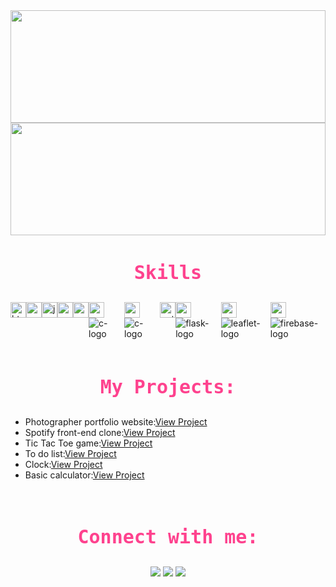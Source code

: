 <img width="100%" height="180em" src="https://github-readme-stats.vercel.app/api?username=KishorBalgi&show_icons=true&hide_border=true&&count_private=true&include_all_commits=true&theme=radical" />
</br>

<img width="100%" height="180em" src="https://github-readme-streak-stats.herokuapp.com?user=KishorBalgi&theme=radical&hide_border=true&date_format=M%20j%5B%2C%20Y%5D&dates=DDDDDD)" />
</br>
<h3 align="center" style="color: #fe428e;font-size: 30px;font-family: monospace;">Skills</h3>
<div style="display:flex;">
    <div><img width="25px" height="25px" src="https://i.ibb.co/283SnWs/html-logo-x.png" alt="html-logo-x" border="0"></div>
    <div><img width="25px" height="25px" src="https://i.ibb.co/xs3PD15/css-logo-x.png" alt="css-logo-x" border="0"></div>
    <div><img width="25px" height="25px" src="https://i.ibb.co/sy9CDxk/js-logo-x.png" alt="js-logo-x" border="0"></div>
    <div><img width="25px" height="25px" src="https://i.ibb.co/fCgY73q/react-logo.png" alt="react-logo" border="0"></div>
    <div><img width="25px" height="25px" src="https://i.ibb.co/0cWvrry/redux-logo.png" alt="redux-logo" border="0"></div>
    <div><img width="25px" height="25px" src=""/><img src="https://i.ibb.co/K5x0zpd/c-logo.png" alt="c-logo" border="0"></div>
    <div><img width="25px" height="25px" src=""/><img src="https://i.ibb.co/K5x0zpd/cpp-logo.png" alt="c-logo" border="0"></div>
    <div><img width="25px" height="25px" src="https://i.ibb.co/MRx2XtH/python-logo.png" alt="python-logo" border="0"></div>
    <div><img width="25px" height="25px" src=""/><img src="https://i.ibb.co/z6r9G2b/flask-logo.png" alt="flask-logo" border="0"></div>
    <div><img width="25px" height="25px" src=""/><img src="https://i.ibb.co/nzZxjP6/leaflet-logo.png" alt="leaflet-logo" border="0"></div>
    <div><img width="25px" height="25px" src=""/><img src="https://i.ibb.co/wK6D1Y8/firebase-logo.png" alt="firebase-logo" border="0"></div>

</div>
</br>

<h3 align="center" style="color: #fe428e;font-size: 30px;font-family: monospace;">My Projects:</h3>

- Photographer portfolio website:[View Project](https://debratnaghosh.github.io/debratnaghosh/)
- Spotify front-end clone:[View Project](https://kishorbalgi.github.io/Spotify-Front-End-Clone/)
- Tic Tac Toe game:[View Project](https://kishorbalgi.github.io/JavaScript-Tic-Tac-Toe-Game/)
- To do list:[View Project](https://kishorbalgi.github.io/To-do-list/)
- Clock:[View Project](https://kishorbalgi.github.io/Clock/)
- Basic calculator:[View Project](https://kishorbalgi.github.io/Basic-JavaScript-Calculator/)

</br>
<h3 align="center" style="color: #fe428e;font-size: 30px;font-family: monospace;">Connect with me:</h3>
<p align="center">
<a href="https://twitter.com/KishorBalgi" target="blank"><img src="https://img.icons8.com/fluency/48/000000/twitter.png"/></a>
<a href=" https://www.linkedin.com/in/kishorbalgi/" target="blank"><img src="https://img.icons8.com/color/48/000000/linkedin.png"/></a>
<a href=" https://www.instagram.com/kishor_balgi/" target="blank"><img src="https://img.icons8.com/fluency/48/000000/instagram-new.png"/></a>
</p>
